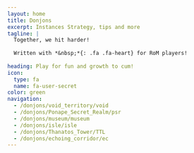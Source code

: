 ```yaml
---
layout: home
title: Donjons
excerpt: Instances Strategy, tips and more
tagline: |
  Together, we hit harder!
  
  Written with *&nbsp;*{: .fa .fa-heart} for RoM players!
  
heading: Play for fun and growth to cum!
icon:
  type: fa
  name: fa-user-secret
color: green
navigation:
  - /donjons/void_territory/void
  - /donjons/Ponape_Secret_Realm/psr
  - /donjons/museum/museum
  - /donjons/isle/isle
  - /donjons/Thanatos_Tower/TTL
  - /donjons/echoing_corridor/ec
---
```


